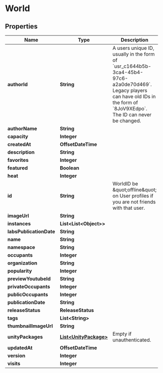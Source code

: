 

# World


## Properties

Name | Type | Description | Notes
------------ | ------------- | ------------- | -------------
**authorId** | **String** | A users unique ID, usually in the form of &#x60;usr_c1644b5b-3ca4-45b4-97c6-a2a0de70d469&#x60;. Legacy players can have old IDs in the form of &#x60;8JoV9XEdpo&#x60;. The ID can never be changed. | 
**authorName** | **String** |  | 
**capacity** | **Integer** |  | 
**createdAt** | **OffsetDateTime** |  | 
**description** | **String** |  | 
**favorites** | **Integer** |  |  [optional]
**featured** | **Boolean** |  | 
**heat** | **Integer** |  | 
**id** | **String** | WorldID be \&quot;offline\&quot; on User profiles if you are not friends with that user. | 
**imageUrl** | **String** |  | 
**instances** | **List&lt;List&lt;Object&gt;&gt;** |  |  [optional]
**labsPublicationDate** | **String** |  | 
**name** | **String** |  | 
**namespace** | **String** |  | 
**occupants** | **Integer** |  |  [optional]
**organization** | **String** |  | 
**popularity** | **Integer** |  | 
**previewYoutubeId** | **String** |  |  [optional]
**privateOccupants** | **Integer** |  |  [optional]
**publicOccupants** | **Integer** |  |  [optional]
**publicationDate** | **String** |  | 
**releaseStatus** | **ReleaseStatus** |  | 
**tags** | **List&lt;String&gt;** |  | 
**thumbnailImageUrl** | **String** |  | 
**unityPackages** | [**List&lt;UnityPackage&gt;**](UnityPackage.md) | Empty if unauthenticated. | 
**updatedAt** | **OffsetDateTime** |  | 
**version** | **Integer** |  | 
**visits** | **Integer** |  | 



